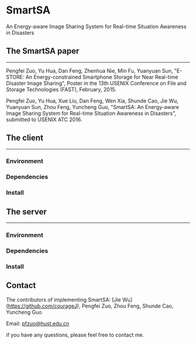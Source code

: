 # SmartSA
An Energy-aware Image Sharing System for Real-time Situation Awareness in Disasters

## The SmartSA paper
---
Pengfei Zuo, Yu Hua, Dan Feng, Zhenhua Nie, Min Fu, Yuanyuan Sun, "E-STORE: An Energy-constrained Smartphone Storage for Near Real-time Disaster Image Sharing", Poster in the 13th USENIX Conference on File and Storage Technologies (FAST), February, 2015.

Pengfei Zuo, Yu Hua, Xue Liu, Dan Feng, Wen Xia, Shunde Cao, Jie Wu, Yuanyuan Sun, Zhou Feng, Yuncheng Guo, "SmartSA: An Energy-aware Image Sharing System for Real-time Situation Awareness in Disasters", submitted to USENIX ATC 2016.


## The client
---

### Environment

### Dependencies

### Install

## The server
---

### Environment

### Dependencies

### Install

## Contact

The contributors of implementing SmartSA: [Jie Wu] (https://github.com/courageJ), Pengfei Zuo, Zhou Feng, Shunde Cao, Yuncheng Guo

Email: pfzuo@hust.edu.cn

if you have any questions, please feel free to contact me. 
